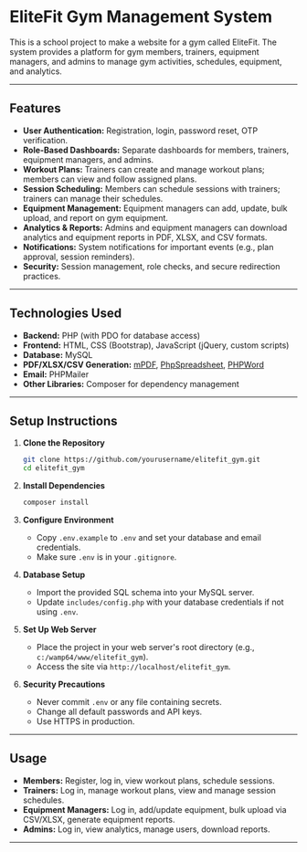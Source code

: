# EliteFit Gym Management System

This is a school project to make a website for a gym called EliteFit. The system provides a platform for gym members, trainers, equipment managers, and admins to manage gym activities, schedules, equipment, and analytics.

---

## Features

- **User Authentication:** Registration, login, password reset, OTP verification.
- **Role-Based Dashboards:** Separate dashboards for members, trainers, equipment managers, and admins.
- **Workout Plans:** Trainers can create and manage workout plans; members can view and follow assigned plans.
- **Session Scheduling:** Members can schedule sessions with trainers; trainers can manage their schedules.
- **Equipment Management:** Equipment managers can add, update, bulk upload, and report on gym equipment.
- **Analytics & Reports:** Admins and equipment managers can download analytics and equipment reports in PDF, XLSX, and CSV formats.
- **Notifications:** System notifications for important events (e.g., plan approval, session reminders).
- **Security:** Session management, role checks, and secure redirection practices.

---

## Technologies Used

- **Backend:** PHP (with PDO for database access)
- **Frontend:** HTML, CSS (Bootstrap), JavaScript (jQuery, custom scripts)
- **Database:** MySQL
- **PDF/XLSX/CSV Generation:** [mPDF](https://mpdf.github.io/), [PhpSpreadsheet](https://phpspreadsheet.readthedocs.io/), [PHPWord](https://phpword.readthedocs.io/)
- **Email:** PHPMailer
- **Other Libraries:** Composer for dependency management

---

## Setup Instructions

1. **Clone the Repository**

   ```sh
   git clone https://github.com/yourusername/elitefit_gym.git
   cd elitefit_gym
   ```

2. **Install Dependencies**

   ```sh
   composer install
   ```

3. **Configure Environment**

   - Copy `.env.example` to `.env` and set your database and email credentials.
   - Make sure `.env` is in your `.gitignore`.

4. **Database Setup**

   - Import the provided SQL schema into your MySQL server.
   - Update `includes/config.php` with your database credentials if not using `.env`.

5. **Set Up Web Server**

   - Place the project in your web server's root directory (e.g., `c:/wamp64/www/elitefit_gym`).
   - Access the site via `http://localhost/elitefit_gym`.

6. **Security Precautions**
   - Never commit `.env` or any file containing secrets.
   - Change all default passwords and API keys.
   - Use HTTPS in production.

---

## Usage

- **Members:** Register, log in, view workout plans, schedule sessions.
- **Trainers:** Log in, manage workout plans, view and manage session schedules.
- **Equipment Managers:** Log in, add/update equipment, bulk upload via CSV/XLSX, generate equipment reports.
- **Admins:** Log in, view analytics, manage users, download reports.

---



